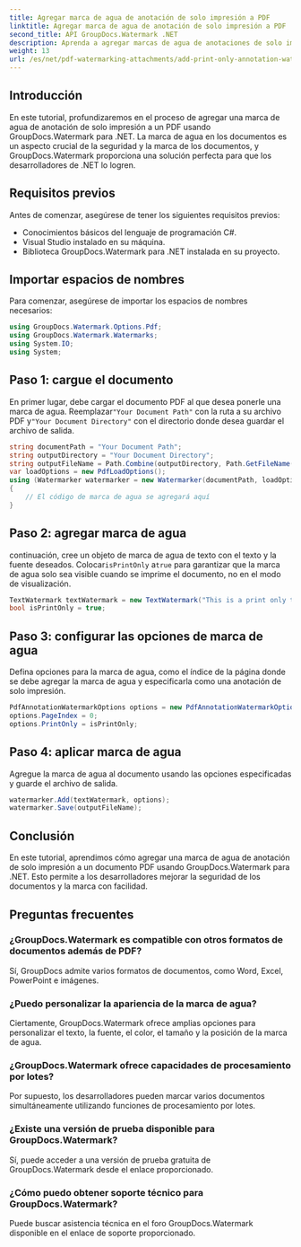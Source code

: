```yaml
---
title: Agregar marca de agua de anotación de solo impresión a PDF
linktitle: Agregar marca de agua de anotación de solo impresión a PDF
second_title: API GroupDocs.Watermark .NET
description: Aprenda a agregar marcas de agua de anotaciones de solo impresión a archivos PDF usando GroupDocs.Watermark para .NET. Mejore la seguridad de los documentos y la marca sin esfuerzo.
weight: 13
url: /es/net/pdf-watermarking-attachments/add-print-only-annotation-watermark-pdf/
---
```

## Introducción
En este tutorial, profundizaremos en el proceso de agregar una marca de agua de anotación de solo impresión a un PDF usando GroupDocs.Watermark para .NET. La marca de agua en los documentos es un aspecto crucial de la seguridad y la marca de los documentos, y GroupDocs.Watermark proporciona una solución perfecta para que los desarrolladores de .NET lo logren.
## Requisitos previos
Antes de comenzar, asegúrese de tener los siguientes requisitos previos:
- Conocimientos básicos del lenguaje de programación C#.
- Visual Studio instalado en su máquina.
- Biblioteca GroupDocs.Watermark para .NET instalada en su proyecto.

## Importar espacios de nombres
Para comenzar, asegúrese de importar los espacios de nombres necesarios:
```csharp
using GroupDocs.Watermark.Options.Pdf;
using GroupDocs.Watermark.Watermarks;
using System.IO;
using System;
```
## Paso 1: cargue el documento
 En primer lugar, debe cargar el documento PDF al que desea ponerle una marca de agua. Reemplazar`"Your Document Path"` con la ruta a su archivo PDF y`"Your Document Directory"` con el directorio donde desea guardar el archivo de salida.
```csharp
string documentPath = "Your Document Path";
string outputDirectory = "Your Document Directory";
string outputFileName = Path.Combine(outputDirectory, Path.GetFileName(documentPath));
var loadOptions = new PdfLoadOptions();
using (Watermarker watermarker = new Watermarker(documentPath, loadOptions))
{
    // El código de marca de agua se agregará aquí
}
```
## Paso 2: agregar marca de agua
 continuación, cree un objeto de marca de agua de texto con el texto y la fuente deseados. Colocar`isPrintOnly` a`true` para garantizar que la marca de agua solo sea visible cuando se imprime el documento, no en el modo de visualización.
```csharp
TextWatermark textWatermark = new TextWatermark("This is a print only test watermark. It won't appear in view mode.", new Font("Arial", 8));
bool isPrintOnly = true;
```
## Paso 3: configurar las opciones de marca de agua
Defina opciones para la marca de agua, como el índice de la página donde se debe agregar la marca de agua y especificarla como una anotación de solo impresión.
```csharp
PdfAnnotationWatermarkOptions options = new PdfAnnotationWatermarkOptions();
options.PageIndex = 0;
options.PrintOnly = isPrintOnly;
```
## Paso 4: aplicar marca de agua
Agregue la marca de agua al documento usando las opciones especificadas y guarde el archivo de salida.
```csharp
watermarker.Add(textWatermark, options);
watermarker.Save(outputFileName);
```

## Conclusión
En este tutorial, aprendimos cómo agregar una marca de agua de anotación de solo impresión a un documento PDF usando GroupDocs.Watermark para .NET. Esto permite a los desarrolladores mejorar la seguridad de los documentos y la marca con facilidad.
## Preguntas frecuentes
### ¿GroupDocs.Watermark es compatible con otros formatos de documentos además de PDF?
Sí, GroupDocs admite varios formatos de documentos, como Word, Excel, PowerPoint e imágenes.
### ¿Puedo personalizar la apariencia de la marca de agua?
Ciertamente, GroupDocs.Watermark ofrece amplias opciones para personalizar el texto, la fuente, el color, el tamaño y la posición de la marca de agua.
### ¿GroupDocs.Watermark ofrece capacidades de procesamiento por lotes?
Por supuesto, los desarrolladores pueden marcar varios documentos simultáneamente utilizando funciones de procesamiento por lotes.
### ¿Existe una versión de prueba disponible para GroupDocs.Watermark?
Sí, puede acceder a una versión de prueba gratuita de GroupDocs.Watermark desde el enlace proporcionado.
### ¿Cómo puedo obtener soporte técnico para GroupDocs.Watermark?
Puede buscar asistencia técnica en el foro GroupDocs.Watermark disponible en el enlace de soporte proporcionado.